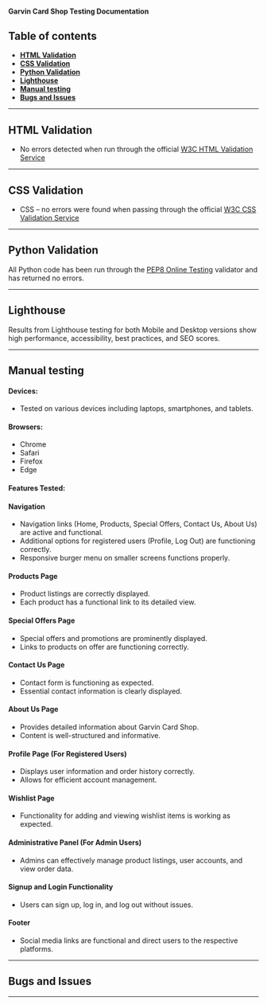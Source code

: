 #### **Garvin Card Shop Testing Documentation**

## **Table of contents**
 - [**HTML Validation**](#html-validation)
 - [**CSS Validation**](#css-validation)
 - [**Python Validation**](#python-validation)
 - [**Lighthouse**](#lighthouse)
 - [**Manual testing**](#manual-testing)
 - [**Bugs and Issues**](#bugs-and-issues)

<hr>

## **HTML Validation**

* No errors detected when run through the official [W3C HTML Validation Service](https://validator.w3.org/nu/?doc=https%3A%2F%2Fgarvin-df2eed558b96.herokuapp.com%2F)

<hr>

## **CSS Validation**

* CSS – no errors were found when passing through the official [W3C CSS Validation Service](https://jigsaw.w3.org/css-validator/)

<hr>

## **Python Validation**

All Python code has been run through the [PEP8 Online Testing](https://pep8online.com/) validator and has returned no errors.

<hr>

## **Lighthouse**
Results from Lighthouse testing for both Mobile and Desktop versions show high performance, accessibility, best practices, and SEO scores.

<hr>

## **Manual testing** 

#### **Devices:**
- Tested on various devices including laptops, smartphones, and tablets.

#### **Browsers:**
- Chrome
- Safari
- Firefox
- Edge

#### **Features Tested:**

#### **Navigation**

- Navigation links (Home, Products, Special Offers, Contact Us, About Us) are active and functional.
- Additional options for registered users (Profile, Log Out) are functioning correctly.
- Responsive burger menu on smaller screens functions properly.

#### **Products Page**

- Product listings are correctly displayed.
- Each product has a functional link to its detailed view.

#### **Special Offers Page**

- Special offers and promotions are prominently displayed.
- Links to products on offer are functioning correctly.

#### **Contact Us Page**

- Contact form is functioning as expected.
- Essential contact information is clearly displayed.

#### **About Us Page**

- Provides detailed information about Garvin Card Shop.
- Content is well-structured and informative.

#### **Profile Page (For Registered Users)**

- Displays user information and order history correctly.
- Allows for efficient account management.

#### **Wishlist Page**

- Functionality for adding and viewing wishlist items is working as expected.

#### **Administrative Panel (For Admin Users)**

- Admins can effectively manage product listings, user accounts, and view order data.

#### **Signup and Login Functionality**

- Users can sign up, log in, and log out without issues.

#### **Footer**

- Social media links are functional and direct users to the respective platforms.

<hr>

## **Bugs and Issues**



<hr>
